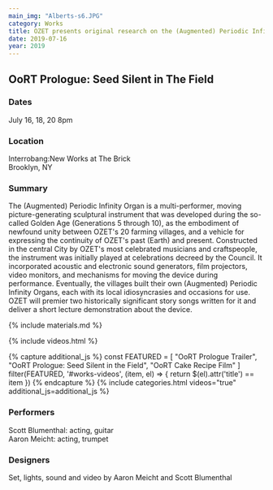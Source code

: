 ```yaml
---
main_img: "Alberts-s6.JPG"
category: Works
title: OZET presents original research on the (Augmented) Periodic Infinity Organ.
date: 2019-07-16
year: 2019
---
```


## OoRT Prologue: Seed Silent in The Field

### Dates

July 16, 18, 20
8pm

### Location

Interrobang:New Works at The Brick
<br>Brooklyn, NY

### Summary

The (Augmented) Periodic Infinity Organ is a multi-performer, moving picture-generating sculptural instrument that was developed during the so-called Golden Age (Generations 5 through 10), as the embodiment of newfound unity between OZET's 20 farming villages, and a vehicle for expressing the continuity of OZET's past (Earth) and present. Constructed in the central City by OZET's most celebrated musicians and craftspeople, the instrument was initially played at celebrations decreed by the Council. It incorporated acoustic and electronic sound generators, film projectors, video monitors, and mechanisms for moving the device during performance. Eventually, the villages built their own (Augmented) Periodic Infinity Organs, each with its local idiosyncrasies and occasions for use. OZET will premier two historically significant story songs written for it and deliver a short lecture demonstration about the device.

{% include materials.md %}

{% include videos.html %}

{% capture additional_js %}
const FEATURED = [
"OoRT Prologue Trailer",
"OoRT Prologue: Seed Silent in the Field",
"OoRT Cake Recipe Film"
]
filter(FEATURED, '#works-videos', (item, el) => {
return \$(el).attr('title') == item
})
{% endcapture %}
{% include categories.html videos="true" additional_js=additional_js %}

### Performers

Scott Blumenthal: acting, guitar<br>
Aaron Meicht: acting, trumpet

### Designers

Set, lights, sound and video by Aaron Meicht and Scott Blumenthal
